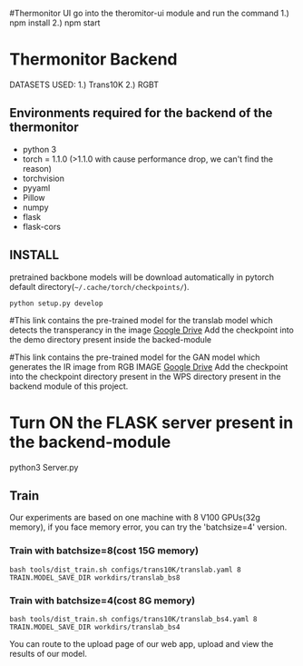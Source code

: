 #Thermonitor UI
go into the theromitor-ui module and run the command
1.) npm install 
2.) npm start


# Thermonitor Backend
DATASETS USED:
1.) Trans10K
2.) RGBT


## Environments required for the backend of the thermonitor

- python 3
- torch = 1.1.0 (>1.1.0 with cause performance drop, we can't find the reason)
- torchvision
- pyyaml
- Pillow
- numpy
- flask
- flask-cors

## INSTALL
pretrained backbone models will be download automatically in pytorch default directory(```~/.cache/torch/checkpoints/```).

```
python setup.py develop
```
#This link contains the pre-trained model for the translab model which detects the transperancy in the image
[Google Drive](https://drive.google.com/drive/folders/1yJMEB4rNKIZt5IWL13Nn-YwckrvAPNuz?usp=sharing)
Add the checkpoint into the demo directory present inside the backed-module 

#This link contains the pre-trained model for the GAN model which generates the IR image from RGB IMAGE
[Google Drive]()
Add the checkpoint into the checkpoint directory present in the WPS directory present in the backend module of this project.

# Turn ON the FLASK server present in the backend-module
  python3 Server.py 


## Train
Our experiments are based on one machine with 8 V100 GPUs(32g memory), if you face memory error, you can try the 'batchsize=4' version.
### Train with batchsize=8(cost 15G memory)
```
bash tools/dist_train.sh configs/trans10K/translab.yaml 8 TRAIN.MODEL_SAVE_DIR workdirs/translab_bs8
```
### Train with batchsize=4(cost 8G memory)
```
bash tools/dist_train.sh configs/trans10K/translab_bs4.yaml 8 TRAIN.MODEL_SAVE_DIR workdirs/translab_bs4
```

You can route to the upload page of our web app, upload and view the results of our model.
